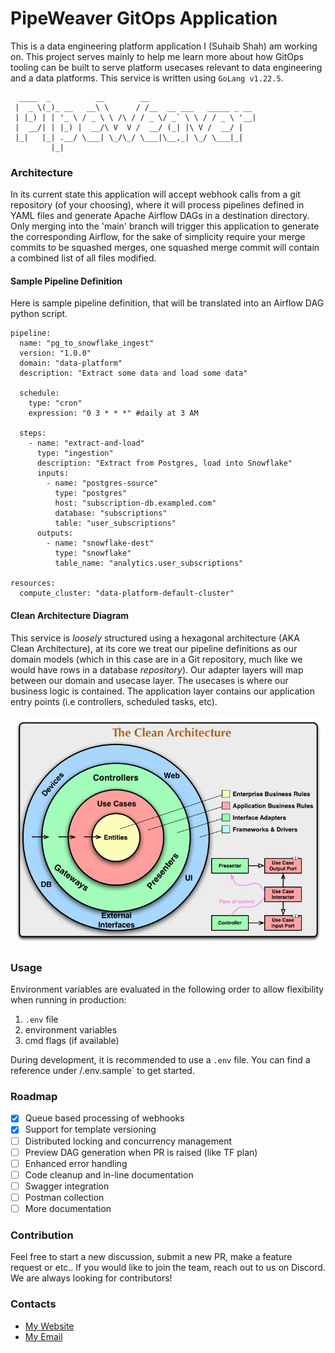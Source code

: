 # PipeWeaver GitOps Application

<!-- [![Go Build](https://github.com/codoworks/go-boilerplate/actions/workflows/go.yml/badge.svg)](https://github.com/codoworks/go-boilerplate/actions/workflows/go.yml)
[![Go Report Card](https://goreportcard.com/badge/github.com/codoworks/go-boilerplate)](https://goreportcard.com/report/github.com/codoworks/go-boilerplate)
[![CodeQL](https://github.com/codoworks/go-boilerplate/actions/workflows/codeql.yml/badge.svg)](https://github.com/codoworks/go-boilerplate/actions/workflows/codeql.yml)
[![Codacy Security Scan](https://github.com/codoworks/go-boilerplate/actions/workflows/codacy.yml/badge.svg)](https://github.com/codoworks/go-boilerplate/actions/workflows/codacy.yml)
[![Actively Maintained](https://img.shields.io/badge/Maintenance%20Level-Actively%20Maintained-green.svg)](https://gist.github.com/cheerfulstoic/d107229326a01ff0f333a1d3476e068d) -->

This is a data engineering platform application I (Suhaib Shah) am working on. This project serves mainly to help me learn more about how GitOps tooling can be built to serve platform usecases relevant to data engineering and a data platforms.
This service is written using `GoLang v1.22.5`.

```
  ____  _          __        __
 |  _ \(_)_ __   __\ \      / /__  __ ___   _____ _ __
 | |_) | | '_ \ / _ \ \ /\ / / _ \/ _` \ \ / / _ \ '__|
 |  __/| | |_) |  __/\ V  V /  __/ (_| |\ V /  __/ |
 |_|   |_| .__/ \___| \_/\_/ \___|\__,_| \_/ \___|_|
         |_|
```

### Architecture

In its current state this application will accept webhook calls from a git repository (of your choosing), where it will process pipelines defined in YAML files and generate Apache Airflow DAGs in a destination directory. Only merging into the 'main' branch will trigger this application to generate the corresponding Airflow, for the sake of simplicity require your merge commits to be squashed merges, one squashed merge commit will contain a combined list of all files modified.

#### Sample Pipeline Definition

Here is sample pipeline definition, that will be translated into an Airflow DAG python script.

```
pipeline:
  name: "pg_to_snowflake_ingest"
  version: "1.0.0"
  domain: "data-platform"
  description: "Extract some data and load some data"

  schedule:
    type: "cron"
    expression: "0 3 * * *" #daily at 3 AM

  steps:
    - name: "extract-and-load"
      type: "ingestion"
      description: "Extract from Postgres, load into Snowflake"
      inputs:
        - name: "postgres-source"
          type: "postgres"
          host: "subscription-db.exampled.com"
          database: "subscriptions"
          table: "user_subscriptions"
      outputs:
        - name: "snowflake-dest"
          type: "snowflake"
          table_name: "analytics.user_subscriptions"

resources:
  compute_cluster: "data-platform-default-cluster"
```

#### Clean Architecture Diagram

This service is _loosely_ structured using a hexagonal architecture (AKA Clean Architecture), at its core we treat our pipeline definitions as our domain models (which in this case are in a Git repository, much like we would have rows in a database _repository_). Our adapter layers will map between our domain and usecase layer. The usecases is where our business logic is contained. The application layer contains our application entry points (i.e controllers, scheduled tasks, etc).

<img align="middle" src="docs/clean-architecture.png">

### Usage

Environment variables are evaluated in the following order to allow flexibility when running in production:

1. `.env` file
2. environment variables
3. cmd flags (if available)

During development, it is recommended to use a `.env` file. You can find a reference under /.env.sample` to get started.

### Roadmap

- [x] Queue based processing of webhooks
- [x] Support for template versioning
- [ ] Distributed locking and concurrency management
- [ ] Preview DAG generation when PR is raised (like TF plan)
- [ ] Enhanced error handling
- [ ] Code cleanup and in-line documentation
- [ ] Swagger integration
- [ ] Postman collection
- [ ] More documentation

### Contribution

Feel free to start a new discussion, submit a new PR, make a feature request or etc.. If you would like to join the team, reach out to us on Discord. We are always looking for contributors!

### Contacts

- [My Website](https://syedsuhaibshah.com)
- [My Email](mailto:suhaibshah22@gmail.com)

